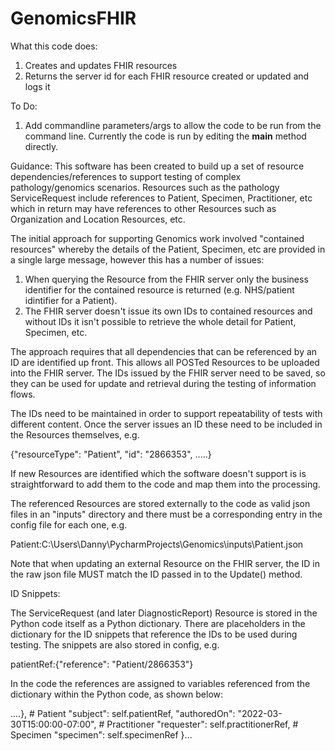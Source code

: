 # GenomicsFHIR

What this code does:
1. Creates and updates FHIR resources
2. Returns the server id for each FHIR resource created or updated and logs it

To Do:
1. Add commandline parameters/args to allow the code to be run from the command line.  Currently the code is run by editing the __main__ method directly.
 
Guidance:
This software has been created to build up a set of resource dependencies/references to support testing of complex pathology/genomics scenarios.
Resources such as the pathology ServiceRequest include references to Patient, Specimen, Practitioner, etc which in return may have references to other Resources such as
Organization and Location Resources, etc.

The initial approach for supporting Genomics work involved "contained resources" whereby the details of the Patient, Specimen, etc are provided in a single large message, 
however this has a number of issues:

  1. When querying the Resource from the FHIR server only the business identifier for the contained resource is returned (e.g. NHS/patient idintifier for a Patient).
  2. The FHIR server doesn't issue its own IDs to contained resources and without IDs it isn't possible to retrieve the whole detail for Patient, Specimen, etc.

The approach requires that all dependencies that can be referenced by an ID are identified up front.  This allows all POSTed Resources to be uploaded into the FHIR
server.  The IDs issued by the FHIR server need to be saved, so they can be used for update and retrieval during the testing of information flows.

The IDs need to be maintained in order to support repeatability of tests with different content.  Once the server issues an ID these need to be included in the Resources 
themselves, e.g.

  {"resourceType": "Patient",
  "id": "2866353", .....}

If new Resources are identified which the software doesn't support is is straightforward to add them to the code and map them into the processing.

The referenced Resources are stored externally to the code as valid json files in an "inputs" directory and there must be a corresponding entry in the config file 
for each one, e.g.

  Patient:C:\\Users\\Danny\\PycharmProjects\\Genomics\\inputs\\Patient.json

Note that when updating an external Resource on the FHIR server, the ID in the raw json file MUST match the ID passed in to the Update() method.

ID Snippets:

The ServiceRequest (and later DiagnosticReport) Resource is stored in the Python code itself as a Python dictionary.  There are placeholders in the dictionary for the
ID snippets that reference the IDs to be used during testing.  The snippets are also stored in config, e.g.

  patientRef:{"reference": "Patient/2866353"}
  
In the code the references are assigned to variables referenced from the dictionary within the Python code, as shown below:
  
....},
            # Patient
            "subject": self.patientRef,
            "authoredOn": "2022-03-30T15:00:00-07:00",
            # Practitioner
            "requester": self.practitionerRef,
            # Specimen
            "specimen": self.specimenRef
        }...
